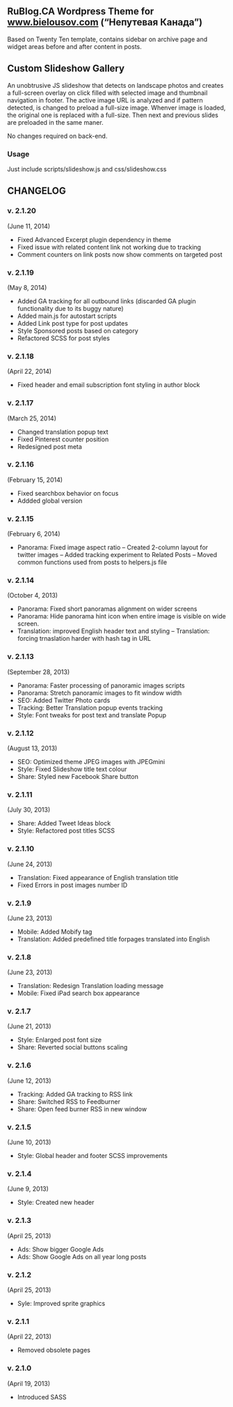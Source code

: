 ## RuBlog.CA Wordpress Theme for www.bielousov.com (“Непутевая Канада”)

Based on Twenty Ten template, contains sidebar on archive page and widget areas before and after content in posts.

## Custom Slideshow Gallery

An unobtrusive JS slideshow that detects on landscape photos and creates a full-screen overlay on click filled with selected image and thumbnail navigation in footer.
The active image URL is analyzed and if pattern detected, is changed to preload a full-size image. Whenver image is loaded, the original one is replaced with a full-size.
Then next and previous slides are preloaded in the same maner.

No changes required on back-end.


### Usage
Just include scripts/slideshow.js and css/slideshow.css

  


## CHANGELOG
### v. 2.1.20
(June 11, 2014)
 - Fixed Advanced Excerpt plugin dependency in theme
 - Fixed issue with related content link not working due to tracking
 - Comment counters on link posts now show comments on targeted post


### v. 2.1.19
(May 8, 2014)
 - Added GA tracking for all outbound links (discarded GA plugin functionality due to its buggy nature)
 - Added main.js for autostart scripts
 - Added Link post type for post updates
 - Style Sponsored posts based on category
 - Refactored SCSS for post styles

### v. 2.1.18
(April 22, 2014)
 - Fixed header and email subscription font styling in author block

### v. 2.1.17
(March 25, 2014)
 - Changed translation popup text
 - Fixed Pinterest counter position
 - Redesigned post meta

### v. 2.1.16
(February 15, 2014)
 - Fixed searchbox behavior on focus
 - Addded global version

### v. 2.1.15
(February 6, 2014)
 - Panorama: Fixed image aspect ratio
 – Created 2-column layout for twitter images
 – Added tracking experiment to Related Posts
 – Moved common functions used from posts to helpers.js file

### v. 2.1.14
(October 4, 2013)
 - Panorama: Fixed short panoramas alignment on wider screens
 - Panorama: Hide panorama hint icon when entire image is visible on wide screen.
 - Translation: improved English header text and styling
 – Translation: forcing trnaslation harder with hash tag in URL

### v. 2.1.13
(September 28, 2013)
 - Panorama: Faster processing of panoramic images scripts
 - Panorama: Stretch panoramic images to fit window width
 - SEO: Added Twitter Photo cards
 - Tracking: Better Translation popup events tracking
 - Style: Font tweaks for post text and translate Popup

### v. 2.1.12
(August 13, 2013)
 - SEO: Optimized theme JPEG images with JPEGmini
 - Style: Fixed Slideshow title text colour
 - Share: Styled new Facebook Share button

### v. 2.1.11 
(July 30, 2013)
 - Share: Added Tweet Ideas block
 - Style: Refactored post titles SCSS


### v. 2.1.10
(June 24, 2013)
 - Translation: Fixed appearance of English translation title
 - Fixed Errors in post images number ID


### v. 2.1.9
(June 23, 2013)
 - Mobile: Added Mobify tag
 - Translation: Added predefined title forpages translated into English


### v. 2.1.8
(June 23, 2013)
 - Translation: Redesign Translation loading message
 - Mobile: Fixed iPad search box appearance


### v. 2.1.7
(June 21, 2013)
 - Style: Enlarged post font size
 - Share: Reverted social buttons scaling

### v. 2.1.6
(June 12, 2013)
 - Tracking: Added GA tracking to RSS link
 - Share: Switched RSS to Feedburner
 - Share: Open feed burner RSS in new window

### v. 2.1.5
(June 10, 2013)
 - Style: Global header and footer SCSS improvements

### v. 2.1.4
(June 9, 2013)
 - Style: Created new header


### v. 2.1.3
(April 25, 2013)
 - Ads: Show bigger Google Ads
 - Ads: Show Google Ads on all year long posts


### v. 2.1.2
(April 25, 2013)
 - Syle: Improved sprite graphics


### v. 2.1.1
(April 22, 2013)
 - Removed obsolete pages


### v. 2.1.0
(April 19, 2013)
 - Introduced SASS
